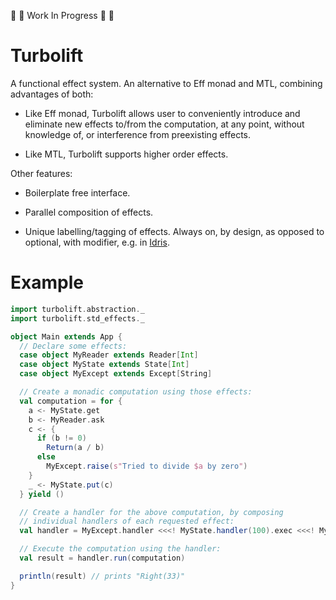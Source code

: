 :construction: :construction: Work In Progress :construction: :construction:

# Turbolift

A functional effect system. An alternative to Eff monad and MTL, combining advantages of both:

- Like Eff monad, Turbolift allows user to conveniently introduce and eliminate new effects to/from the computation, at any point, without knowledge of, or interference from preexisting effects.

- Like MTL, Turbolift supports higher order effects.

Other features:

- Boilerplate free interface. 

- Parallel composition of effects.

- Unique labelling/tagging of effects. Always on, by design, as opposed to optional, with modifier, e.g. in [Idris](http://docs.idris-lang.org/en/latest/effects/state.html#labelled-effects).

# Example
```scala
import turbolift.abstraction._
import turbolift.std_effects._

object Main extends App {
  // Declare some effects:
  case object MyReader extends Reader[Int]
  case object MyState extends State[Int]
  case object MyExcept extends Except[String]

  // Create a monadic computation using those effects:
  val computation = for {
    a <- MyState.get
    b <- MyReader.ask
    c <- {
      if (b != 0) 
        Return(a / b)
      else 
        MyExcept.raise(s"Tried to divide $a by zero")
    }
    _ <- MyState.put(c)
  } yield ()

  // Create a handler for the above computation, by composing
  // individual handlers of each requested effect:
  val handler = MyExcept.handler <<<! MyState.handler(100).exec <<<! MyReader.handler(3)

  // Execute the computation using the handler:
  val result = handler.run(computation)

  println(result) // prints "Right(33)"
}
```
